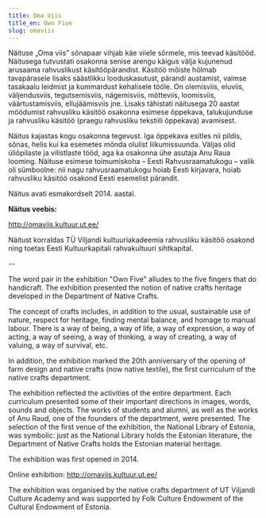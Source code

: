 ```yaml
---
title: Oma Viis
title_en: Own Five
slug: omaviis
---
```


Näituse „Oma viis” sõnapaar vihjab käe viiele sõrmele, mis teevad käsitööd. Näitusega tutvustati osakonna senise arengu käigus välja kujunenud arusaama rahvuslikust käsitööpärandist. Käsitöö mõiste hõlmab tavapärasele lisaks säästlikku looduskasutust, pärandi austamist, vaimse tasakaalu leidmist ja kummardust kehalisele tööle. On olemisviis, eluviis, väljendusviis, tegutsemisviis, nägemisviis, mõtteviis, loomisviis, väärtustamisviis, ellujäämisviis jne. Lisaks tähistati näitusega 20 aastat möödumist rahvusliku käsitöö osakonna esimese õppekava, talukujunduse ja rahvusliku käsitöö (praegu rahvusliku tekstiili õppekava) avamisest.

Näitus kajastas kogu osakonna tegevust. Iga õppekava esitles nii pildis, sõnas, helis kui ka esemetes mõnda olulist liikumissuunda. Väljas olid üliõpilaste ja vilistlaste tööd, aga ka osakonna ühe asutaja Anu Raua looming. Näituse esimese toimumiskoha – Eesti Rahvusraamatukogu – valik oli sümboolne: nii nagu rahvusraamatukogu hoiab Eesti kirjavara, hoiab rahvusliku käsitöö osakond Eesti esemelist pärandit.

Näitus avati esmakordselt 2014. aastal.

**Näitus veebis:**

http://omaviis.kultuur.ut.ee/

Näitust korraldas TÜ Viljandi kultuuriakadeemia rahvusliku käsitöö osakond ning toetas Eesti Kultuurkapitali rahvakultuuri sihtkapital.

--

The word pair in the exhibition "Own Five" alludes to the five fingers that do handicraft. The exhibition presented the notion of native crafts heritage developed in the Department of Native Crafts.

The concept of crafts includes, in addition to the usual, sustainable use of nature, respect for heritage, finding mental balance, and homage to manual labour. There is a way of being, a way of life, a way of expression, a way of acting, a way of seeing, a way of thinking, a way of creating, a way of valuing, a way of survival, etc.

In addition, the exhibition marked the 20th anniversary of the opening of farm design and native crafts (now native textile), the first curriculum of the native crafts department.

The exhibition reflected the activities of the entire department. Each curriculum presented some of their important directions in images, words, sounds and objects. The works of students and alumni, as well as the works of Anu Raud, one of the founders of the department, were presented. The selection of the first venue of the exhibition, the National Library of Estonia, was symbolic: just as the National Library holds the Estonian literature, the Department of Native Crafts holds the Estonian material heritage.

The exhibition was first opened in 2014.

Online exhibition: http://omaviis.kultuur.ut.ee/

The exhibition was organised by the native crafts department of UT Viljandi Culture Academy and was supported by Folk Culture Endowment of the Cultural Endowment of Estonia.
